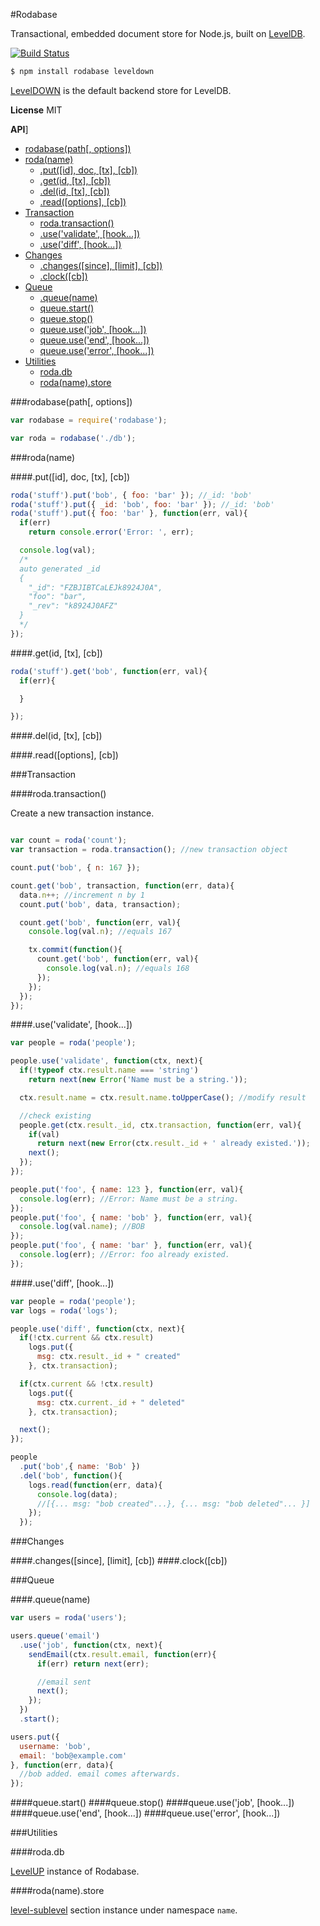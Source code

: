 #Rodabase

Transactional, embedded document store for Node.js, built on [LevelDB](https://github.com/rvagg/node-levelup).

[![Build Status](https://travis-ci.org/cshum/rodabase.svg?branch=master)](https://travis-ci.org/cshum/rodabase)

```bash
$ npm install rodabase leveldown
```
[LevelDOWN](https://github.com/rvagg/node-leveldown) is the default backend store for LevelDB. 

**License** MIT

<!-- START doctoc generated TOC please keep comment here to allow auto update -->
<!-- DON'T EDIT THIS SECTION, INSTEAD RE-RUN doctoc TO UPDATE -->
**API**]

- [rodabase(path[, options])](#rodabasepath-options)
- [roda(name)](#rodaname)
  - [.put([id], doc, [tx], [cb])](#putid-doc-tx-cb)
  - [.get(id, [tx], [cb])](#getid-tx-cb)
  - [.del(id, [tx], [cb])](#delid-tx-cb)
  - [.read([options], [cb])](#readoptions-cb)
- [Transaction](#transaction)
  - [roda.transaction()](#rodatransaction)
  - [.use('validate', [hook...])](#usevalidate-hook)
  - [.use('diff', [hook...])](#usediff-hook)
- [Changes](#changes)
  - [.changes([since], [limit], [cb])](#changessince-limit-cb)
  - [.clock([cb])](#clockcb)
- [Queue](#queue)
  - [.queue(name)](#queuename)
  - [queue.start()](#queuestart)
  - [queue.stop()](#queuestop)
  - [queue.use('job', [hook...])](#queueusejob-hook)
  - [queue.use('end', [hook...])](#queueuseend-hook)
  - [queue.use('error', [hook...])](#queueuseerror-hook)
- [Utilities](#utilities)
  - [roda.db](#rodadb)
  - [roda(name).store](#rodanamestore)

<!-- END doctoc generated TOC please keep comment here to allow auto update -->

###rodabase(path[, options])

```js
var rodabase = require('rodabase');

var roda = rodabase('./db');
```

###roda(name)

####.put([id], doc, [tx], [cb])

```js
roda('stuff').put('bob', { foo: 'bar' }); //_id: 'bob'
roda('stuff').put({ _id: 'bob', foo: 'bar' }); //_id: 'bob'
roda('stuff').put({ foo: 'bar' }, function(err, val){
  if(err) 
    return console.error('Error: ', err);

  console.log(val);
  /*
  auto generated _id
  { 
    "_id": "FZBJIBTCaLEJk8924J0A", 
    "foo": "bar", 
    "_rev": "k8924J0AFZ" 
  }
  */
}); 

```

####.get(id, [tx], [cb])
```js
roda('stuff').get('bob', function(err, val){
  if(err){

  }

});
```

####.del(id, [tx], [cb])

####.read([options], [cb])

###Transaction

####roda.transaction()

Create a new transaction instance.

```js

var count = roda('count');
var transaction = roda.transaction(); //new transaction object

count.put('bob', { n: 167 });

count.get('bob', transaction, function(err, data){
  data.n++; //increment n by 1
  count.put('bob', data, transaction);

  count.get('bob', function(err, val){
    console.log(val.n); //equals 167

    tx.commit(function(){
      count.get('bob', function(err, val){
        console.log(val.n); //equals 168
      });
    });
  });
});
```

####.use('validate', [hook...])
```js
var people = roda('people');

people.use('validate', function(ctx, next){
  if(!typeof ctx.result.name === 'string')
    return next(new Error('Name must be a string.'));

  ctx.result.name = ctx.result.name.toUpperCase(); //modify result

  //check existing
  people.get(ctx.result._id, ctx.transaction, function(err, val){
    if(val)
      return next(new Error(ctx.result._id + ' already existed.'));
    next();
  });
});

people.put('foo', { name: 123 }, function(err, val){
  console.log(err); //Error: Name must be a string.
});
people.put('foo', { name: 'bob' }, function(err, val){
  console.log(val.name); //BOB
});
people.put('foo', { name: 'bar' }, function(err, val){
  console.log(err); //Error: foo already existed.
});
```

####.use('diff', [hook...])
```js
var people = roda('people');
var logs = roda('logs');

people.use('diff', function(ctx, next){
  if(!ctx.current && ctx.result)
    logs.put({
      msg: ctx.result._id + " created"
    }, ctx.transaction);

  if(ctx.current && !ctx.result)
    logs.put({
      msg: ctx.current._id + " deleted"
    }, ctx.transaction);

  next();
});

people
  .put('bob',{ name: 'Bob' })
  .del('bob', function(){
    logs.read(function(err, data){
      console.log(data); 
      //[{... msg: "bob created"...}, {... msg: "bob deleted"... }]
    });
  });
```

###Changes

####.changes([since], [limit], [cb])
####.clock([cb])

###Queue

####.queue(name)

```js
var users = roda('users');

users.queue('email')
  .use('job', function(ctx, next){
    sendEmail(ctx.result.email, function(err){
      if(err) return next(err);

      //email sent
      next();
    });
  })
  .start();

users.put({
  username: 'bob',
  email: 'bob@example.com'
}, function(err, data){
  //bob added. email comes afterwards.
});

```

####queue.start()
####queue.stop()
####queue.use('job', [hook...])
####queue.use('end', [hook...])
####queue.use('error', [hook...])

###Utilities

####roda.db

[LevelUP](https://github.com/rvagg/node-levelup) instance of Rodabase.

####roda(name).store

[level-sublevel](https://github.com/dominictarr/level-sublevel) section instance under namespace `name`.


